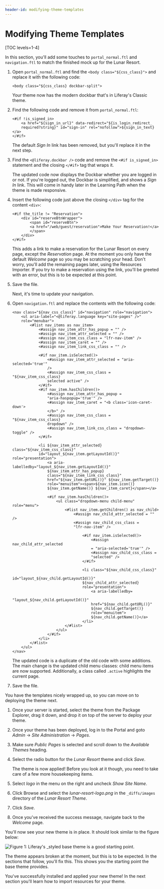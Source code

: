 ```yaml
---
header-id: modifying-theme-templates
---
```


# Modifying Theme Templates

[TOC levels=1-4]

In this section, you'll add some touches to `portal_normal.ftl` and
`navigation.ftl` to match the finished mock up for the Lunar Resort.

1.  Open `portal_normal.ftl` and find the `<body class="${css_class}">` and 
    replace it with the following code:
   
        <body class="${css_class} dockbar-split">
 
    Your theme now has the modern dockbar that's in Liferay's Classic theme.

2.  Find the following code and remove it from `portal_normal.ftl`:

        <#if !is_signed_in>
            <a href="${sign_in_url}" data-redirect="${is_login_redirect_
            required?string}" id="sign-in" rel="nofollow">${sign_in_text}</a>
        </#if>
 
     The default *Sign In* link has been removed, but you'll replace it in the 
     next step.
 
3.  Find the `<@liferay.dockbar />` code and remove the `<#if is_signed_in>` 
    statement and the closing `</#if>` tag that wraps it.

    The updated code now displays the Dockbar whether you are logged in or not.
    If you're logged out, the Dockbar is simplified, and shows a *Sign In* link.
    This will come in handy later in the Learning Path when the theme is made
    responsive.
 
4.  Insert the following code just above the closing `</div>` tag for the content
    `<div>`:
   
        <#if the_title != "Reservation">
            <div id="reserveBtnWrapper">
                <span id="reserveBtn">
                <a href="/web/guest/reservation">Make Your Reservation!</a>
                </span>
            </div>
        </#if>
 
     This adds a link to make a reservation for the Lunar Resort on every page, 
     except the *Reservation* page. At the moment you only have the default 
     *Welcome* page so you may be scratching your head. Don't worry, you'll add 
     the remaining pages later, using the Resources Importer. If you try to make
     a reservation using the link, you'll be greeted with an error, but this is
     to be expected at this point. 

5.  Save the file.

    Next, it's time to update your navigation.
 
6.  Open `navigation.ftl` and replace the contents with the following code:

        <nav class="${nav_css_class}" id="navigation" role="navigation">
            <ul aria-label="<@liferay.language key="site-pages" />" 
            role="menubar">
                <#list nav_items as nav_item>
                    <#assign nav_item_attr_has_popup = "" />
                    <#assign nav_item_attr_selected = "" />
                    <#assign nav_item_css_class = "lfr-nav-item" />
                    <#assign nav_item_caret = "" />
                    <#assign nav_item_link_css_class = "" />

                    <#if nav_item.isSelected()>
                        <#assign nav_item_attr_selected = "aria-selected='true'" 
                        />
                        <#assign nav_item_css_class = "${nav_item_css_class} 
                        selected active" />
                    </#if>
                    <#if nav_item.hasChildren()>
                        <#assign nav_item_attr_has_popup = 
                        "aria-haspopup='true'" />
                        <#assign nav_item_caret = "<b class='icon-caret-down'>
                        </b>" />
                        <#assign nav_item_css_class = "${nav_item_css_class} 
                        dropdown" />
                        <#assign nav_item_link_css_class = "dropdown-toggle" />
                    </#if>

                    <li ${nav_item_attr_selected} class="${nav_item_css_class}" 
                    id="layout_${nav_item.getLayoutId()}" role="presentation">
                        <a aria-labelledby="layout_${nav_item.getLayoutId()}" 
                        ${nav_item_attr_has_popup} 
                        class="${nav_item_link_css_class}" 
                        href="${nav_item.getURL()}" ${nav_item.getTarget()} 
                        role="menuitem"><span>${nav_item.icon()} 
                        ${nav_item.getName()} ${nav_item_caret}</span></a>

                        <#if nav_item.hasChildren()>
                            <ul class="dropdown-menu child-menu" role="menu">
                                <#list nav_item.getChildren() as nav_child>
                                    <#assign nav_child_attr_selected = "" />
                                    <#assign nav_child_css_class = 
                                    "lfr-nav-item" />

                                        <#if nav_item.isSelected()>
                                            <#assign nav_child_attr_selected 
                                            = "aria-selected='true'" />
                                            <#assign nav_child_css_class = 
                                            "selected" />
                                        </#if>

                                        <li class="${nav_child_css_class}" 
                                        id="layout_${nav_child.getLayoutId()}" 
                                        ${nav_child_attr_selected} 
                                        role="presentation">
                                            <a aria-labelledby=
                                            "layout_${nav_child.getLayoutId()}" 
                                            href="${nav_child.getURL()}" 
                                            ${nav_child.getTarget()} 
                                            role="menuitem">
                                            ${nav_child.getName()}</a>
                                        </li>
                                </#list>
                            </ul>
                        </#if>
                    </li>
                </#list>
            </ul>
        </nav>
 
    The updated code is a duplicate of the old code with some additions. The
    main change is the updated child menu classes: child menu items are now
    supported. Additionally, a class called `.active` highlights the current
    page. 

7.  Save the file.

You have the templates nicely wrapped up, so you can move on to deploying 
the theme next.

1.  Once your server is started, select the theme from the Package Explorer, 
    drag it down, and drop it on top of the server to deploy your theme.

2.  Once your theme has been deployed, log in to the Portal and goto *Admin* &rarr;
    *Site Administration* &rarr; *Pages*.

3.  Make sure *Public Pages* is selected and scroll down to the *Available
    Themes* heading.

4.  Select the radio button for the *Lunar Resort* theme and click *Save*.

    The theme is now applied! Before you look at it though, you need to 
    take care of a few more housekeeping items.
 
5.  Select *logo* in the menu on the right and uncheck *Show Site Name*.

6.  Click Browse and select the *lunar-resort-logo.png* in the `_diffs/images`
    directory of the *Lunar Resort Theme*.
 
7.  Click *Save*.

8.  Once you've received the success message, navigate back to the *Welcome* 
    page.

You'll now see your new theme is in place. It should look similar to the figure 
below:

![Figure 1: Liferay's *_styled* base theme is a good starting point.](../../../images/theme-creation-02.png)

The theme appears broken at the moment, but this is to be expected. In the 
sections that follow, you'll fix this. This shows you the starting point the 
base theme provides. 

You've successfully installed and applied your new theme! In the next section 
you'll learn how to import resources for your theme.
